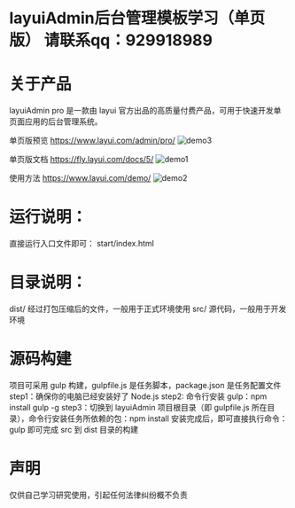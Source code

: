 # layuiAdmin后台管理模板学习（单页版）  请联系qq：929918989

# 关于产品
layuiAdmin pro 是一款由 layui 官方出品的高质量付费产品，可用于快速开发单页面应用的后台管理系统。

单页版预览
https://www.layui.com/admin/pro/
![demo3](https://github.com/weixinbao/layuiAdmin-Learn/blob/master/demo3.png)

单页版文档
https://fly.layui.com/docs/5/
![demo1](https://github.com/weixinbao/layuiAdmin-Learn/blob/master/demo1.png)

使用方法
https://www.layui.com/demo/
![demo2](https://github.com/weixinbao/layuiAdmin-Learn/blob/master/demo2.png)

# 运行说明：
直接运行入口文件即可： start/index.html

# 目录说明：
dist/  经过打包压缩后的文件，一般用于正式环境使用
src/   源代码，一般用于开发环境

# 源码构建
项目可采用 gulp 构建，gulpfile.js 是任务脚本，package.json 是任务配置文件
step1：确保你的电脑已经安装好了 Node.js
step2: 命令行安装 gulp：npm install gulp -g
step3：切换到 layuiAdmin 项目根目录（即 gulpfile.js 所在目录），命令行安装任务所依赖的包：npm install
安装完成后，即可直接执行命令：gulp
即可完成 src 到 dist 目录的构建

# 声明
仅供自己学习研究使用，引起任何法律纠纷概不负责

